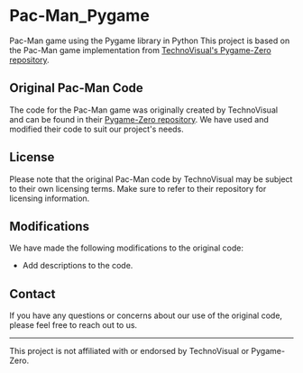 # Pac-Man_Pygame
Pac-Man game using the Pygame library in Python 
This project is based on the Pac-Man game implementation from [TechnoVisual's Pygame-Zero repository](https://github.com/TechnoVisual/Pygame-Zero).

## Original Pac-Man Code
The code for the Pac-Man game was originally created by TechnoVisual and can be found in their [Pygame-Zero repository](https://github.com/TechnoVisual/Pygame-Zero). We have used and modified their code to suit our project's needs.

## License
Please note that the original Pac-Man code by TechnoVisual may be subject to their own licensing terms. Make sure to refer to their repository for licensing information.

## Modifications
We have made the following modifications to the original code:
- Add descriptions to the code.

## Contact
If you have any questions or concerns about our use of the original code, please feel free to reach out to us.

---
This project is not affiliated with or endorsed by TechnoVisual or Pygame-Zero.
